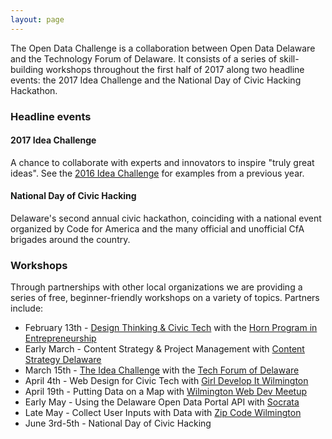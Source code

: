 ```yaml
---
layout: page
---
```


The Open Data Challenge is a collaboration between Open Data Delaware and the Technology Forum of Delaware.
It consists of a series of skill-building workshops throughout the first half of 2017 along two headline events: the 2017 Idea Challenge and the National Day of Civic Hacking Hackathon.

### Headline events

#### 2017 Idea Challenge

A chance to collaborate with experts and innovators to inspire "truly great ideas". See the [2016 Idea Challenge](http://www.techforumde.org/event-2112803) for examples from a previous year.

#### National Day of Civic Hacking

Delaware's second annual civic hackathon, coinciding with a national event organized by Code for America and the many official and unofficial CfA brigades around the country.

### Workshops

Through partnerships with other local organizations we are providing a series of free, beginner-friendly workshops on a variety of topics. Partners include:

- February 13th - [Design Thinking & Civic Tech](https://www.meetup.com/Open-Data-Delaware/events/237271232/) with the [Horn Program in Entrepreneurship](http://lerner.udel.edu/centers/experiential-learning-centers/horn-program-in-entrepreneurship/)
- Early March - Content Strategy & Project Management with [Content Strategy Delaware](https://www.meetup.com/content-strategy-delaware/)
- March 15th - [The Idea Challenge](http://www.techforumde.org/event-2451775) with the [Tech Forum of Delaware](http://www.techforumde.org/)
- April 4th - Web Design for Civic Tech with [Girl Develop It Wilmington](https://www.meetup.com/girl-develop-it-wilmington/)
- April 19th - Putting Data on a Map with [Wilmington Web Dev Meetup](https://www.meetup.com/Wilmington-DE-Web-Dev-Meetup/)
- Early May - Using the Delaware Open Data Portal API with [Socrata](https://socrata.com/)
- Late May - Collect User Inputs with Data with [Zip Code Wilmington](http://www.zipcodewilmington.com/)
- June 3rd-5th - National Day of Civic Hacking
